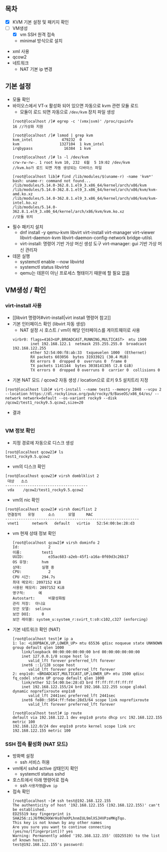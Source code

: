 ## 목차
- [x] KVM 기본 설정 및 패키지 확인
- [ ] VM생성
	- [x] vm SSH 원격 접속
	- minimal 방식으로 설치
- xml 사용
- qcow2
- 네트워크
	- NAT 기본 ip 변경
## 기본 설정
- 모듈 확인
- 바이오스에서 VT-x 활성화 되어 있으면 자동으로 kvm 관련 모듈 로드
	- 모듈이 로드 되면 자동으로 `/dev/kvm` 장치 파일 생성
	```
	[root@localhost /]# egrep -c '(vmx|svm)' /proc/cpuinfo
	16 //가상화 지원
	
	[root@localhost /]# lsmod | grep kvm
	kvm_intel             479232  0
	kvm                  1327104  1 kvm_intel
	irqbypass              16384  1 kvm
	
	[root@localhost /]# ls -l /dev/kvm
	crw-rw-rw-. 1 root kvm 10, 232  6월  5 19:02 /dev/kvm
	//kvm.ko가 로드 되면 자동 생성되는 디바이스 파일

	[root@localhost lib]# find /lib/modules/$(uname-r) -name 'kvm*'
	bash: uname-r: command not found...
	/lib/modules/5.14.0-362.8.1.el9_3.x86_64/kernel/arch/x86/kvm
	/lib/modules/5.14.0-362.8.1.el9_3.x86_64/kernel/arch/x86/kvm/kvm-amd.ko.xz
	/lib/modules/5.14.0-362.8.1.el9_3.x86_64/kernel/arch/x86/kvm/kvm-intel.ko.xz
	/lib/modules/5.14.0-362.8.1.el9_3.x86_64/kernel/arch/x86/kvm/kvm.ko.xz
	//모듈 위치
	```
- 필수 패키지 설치
	- dnf install -y qemu-kvm libvirt virt-install virt-manager virt-viewer libvirt-daemon-kvm libvirt-daemon-config-network bridge-utils\
	- virt-install: 명령어 기반 가상 머신 생성 도구
	  virt-manager: gui 기반 가상 머신 관리자
- 데몬 실행
	- systemctl enable --now libvirtd
	- systemctl status libvirtd
	- qemu는 데몬이 아닌 프로세스 형태이기 때문에 할 필요 없음
## VM생성 / 확인
### virt-install 사용
- [[libvirt 명령어#virt-install|virt install 명령어 참고]]
- 기본 인터페이스 확인 (libvirt 자동 생성)
	- NAT 설정 시 호스트 / vm이 해당 인터페이스를 게이트웨이로 사용
	```
	virbr0: flags=4163<UP,BROADCAST,RUNNING,MULTICAST>  mtu 1500
	        inet 192.168.122.1  netmask 255.255.255.0  broadcast 192.168.122.255
	        ether 52:54:00:f8:ab:33  txqueuelen 1000  (Ethernet)
	        RX packets 603056  bytes 31933921 (30.4 MiB)
	        RX errors 0  dropped 0  overruns 0  frame 0
	        TX packets 1141144  bytes 3038141365 (2.8 GiB)
	        TX errors 0  dropped 0 overruns 0  carrier 0  collisions 0
	```
- 기본 NAT 모드 / qcow2 자동 생성 / location으로 로키 9.5 설치트리 지정 
```
[root@localhost lib]# virt-install --name test1 --memory 2048 --vcpu 2 --location https://dl.rockylinux.org/pub/rocky/9/BaseOS/x86_64/os/ --network network=default --os-variant rocky9 --disk /qcow2/test1_rocky9.5.qcow2,size=20
```
- 결과
```

```
### VM 정보 확인
- 지정 경로에 자동으로 디스크 생성
```
[root@localhost qcow2]# ls
test1_rocky9.5.qcow2
```
- vm의 디스크 확인
```
[root@localhost qcow2]# virsh domblklist 2
 대상   소스
-------------------------------------
 vda    /qcow2/test1_rocky9.5.qcow2
```
- vm의 nic 확인
```
[root@localhost qcow2]# virsh domiflist 2
 연결장치   유형      소스      모델     MAC
------------------------------------------------------------
 vnet1      network   default   virtio   52:54:00:be:28:d3
```
- vm 현재 상태 정보 확인
	```
	[root@localhost qcow2]# virsh dominfo 2
	Id:             2
	이름:         test1
	UUID:           e35ac683-a2eb-45f1-a16a-0f69d3c26b17
	OS 유형:      hvm
	상태:         실행 중
	CPU:            2
	CPU 시간:     294.7s
	최대 메모리: 2097152 KiB
	사용된 메모리: 2097152 KiB
	영구적:      예
	Autostart:      비활성화됨
	관리 저장:  아니요
	모안 모델:  selinux
	보안 DOI:     0
	보안 레이블: system_u:system_r:svirt_t:s0:c102,c327 (enforcing)
	```
- 기본 네트워크 확인 (NAT)
	```
	[root@localhost test]# ip a
	1: lo: <LOOPBACK,UP,LOWER_UP> mtu 65536 qdisc noqueue state UNKNOWN group default qlen 1000
	    link/loopback 00:00:00:00:00:00 brd 00:00:00:00:00:00
	    inet 127.0.0.1/8 scope host lo
	       valid_lft forever preferred_lft forever
	    inet6 ::1/128 scope host 
	       valid_lft forever preferred_lft forever
	2: enp1s0: <BROADCAST,MULTICAST,UP,LOWER_UP> mtu 1500 qdisc fq_codel state UP group default qlen 1000
	    link/ether 52:54:00:be:28:d3 brd ff:ff:ff:ff:ff:ff
	    inet 192.168.122.155/24 brd 192.168.122.255 scope global dynamic noprefixroute enp1s0
	       valid_lft 2441sec preferred_lft 2441sec
	    inet6 fe80::5054:ff:febe:28d3/64 scope link noprefixroute 
	       valid_lft forever preferred_lft forever

	[root@localhost test]# ip route
	default via 192.168.122.1 dev enp1s0 proto dhcp src 192.168.122.155 metric 100 
	192.168.122.0/24 dev enp1s0 proto kernel scope link src 192.168.122.155 metric 100 
	```
### SSH 접속 활성화 (NAT 모드)
- 방화벽 설정
	- ssh 서비스 허용
- vm에서 sshd active 상태인지 확인
	- systemctl status sshd
- 호스트에서 아래 명령어로 접속
	- ssh `사용자명`@`vm ip`
- 접속 확인
	```
	[root@localhost ~]# ssh test@192.168.122.155
	The authenticity of host '192.168.122.155 (192.168.122.155)' can't be established.
	ED25519 key fingerprint is SHA256:ziJ6fMH2HXWrHs07mXPLhnmIUL9mlXSJHVPzeMKgTqo.
	This key is not known by any other names
	Are you sure you want to continue connecting (yes/no/[fingerprint])? yes
	Warning: Permanently added '192.168.122.155' (ED25519) to the list of known hosts.
	test@192.168.122.155's password: 
	```
